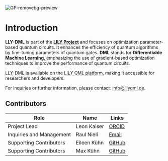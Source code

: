 ![GP-removebg-preview](https://github.com/user-attachments/assets/0f7ed5fc-82d4-44ab-91c3-65a7419c602a)
# Introduction

**LLY-DML** is part of the [**LILY Project**](https://www.lilyqml.de) and focuses on optimization parameter-based quantum circuits. It enhances the efficiency of quantum algorithms by fine-tuning parameters of quantum gates. **DML** stands for **Differentiable Machine Learning**, emphasizing the use of gradient-based optimization techniques to improve the performance of quantum circuits.

LLY-DML is available on the [LILY QML platform](https://www.lilyqml.de), making it accessible for researchers and developers.

For inquiries or further information, please contact: [info@lilyqml.de](mailto:info@lilyqml.de).

## Contributors

| Role                     | Name         | Links                                                                 |
|--------------------------|--------------|-----------------------------------------------------------------------|
| Project Lead             | Leon Kaiser  | [ORCID](https://orcid.org/0009-0000-4735-2044) | [GitHub](https://github.com/xleonplayz) |
| Inquiries and Management | Raul Nieli   | [Email](mailto:raul.nieli@lilyqml.de)                                 |
| Supporting Contributors  | Eileen Kühn  | [GitHub](https://github.com/eileen-kuehn) | [KIT Profile](https://www-kseta.ttp.kit.edu/fellows/Eileen.Kuehn/) |
| Supporting Contributors  | Max Kühn     | [GitHub](https://github.com/maxfischer2781)                           |
